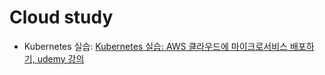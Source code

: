 # Cloud study

- Kubernetes 실습: [Kubernetes 실습: AWS 클라우드에 마이크로서비스 배포하기, udemy 강의](https://kmooc.udemy.com/course/kubernetes-microservices-aws-cloud/)
